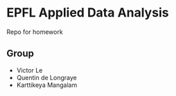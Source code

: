 # EPFL Applied Data Analysis

Repo for homework

## Group

- Victor Le
- Quentin de Longraye
- Karttikeya Mangalam
